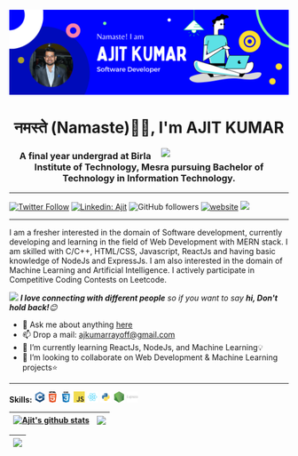 ![Header](./assets/header.png)

<h1 align="center">नमस्ते (Namaste)🙏🏻, I'm AJIT KUMAR</h1>
<img align="right" src="https://media.giphy.com/media/M9gbBd9nbDrOTu1Mqx/giphy.gif" width="230">
<h3 align="center" width="500">A final year undergrad at Birla Institute of Technology, Mesra pursuing Bachelor of Technology in Information Technology.</h3>

---

[![Twitter Follow](https://img.shields.io/twitter/follow/ajkumarray?label=Follow)](https://twitter.com/intent/follow?screen_name=ajkumarray)
[![Linkedin: Ajit](https://img.shields.io/badge/-Ajit-blue?style=flat-square&logo=Linkedin&logoColor=white&link=https://www.linkedin.com/in/ajkumarray/)](https://www.linkedin.com/in/ajkumarray/)
![GitHub followers](https://img.shields.io/github/followers/ajkumarray?label=Follow&style=social)
[![website](https://img.shields.io/badge/Website-46a2f1.svg?&style=flat-square&logo=Google-Chrome&logoColor=white&link=https://ajit-portfolio-ajkumarray.vercel.app/)](https://ajit-portfolio-ajkumarray.vercel.app/)
![](https://visitor-badge.glitch.me/badge?page_id=ajkumarray.ajkumarray)

---

I am a fresher interested in the domain of Software development, currently developing and learning in the field of Web Development with MERN stack. I am skilled with C/C++, HTML/CSS, Javascript, ReactJs and having basic knowledge of NodeJs and ExpressJs. I am also interested in the domain of Machine Learning and Artificial Intelligence. I actively participate in Competitive Coding Contests on Leetcode.

<img src="https://media.giphy.com/media/LnQjpWaON8nhr21vNW/giphy.gif" width="60"> <em><b>I love connecting with different people</b> so if you want to say <b>hi, Don't hold back!</b>😊</em>

- 💬 Ask me about anything [here](https://github.com/ajkumarray/ajkumarray/issues)
- 📫 Drop a mail: [ajkumarrayoff@gmail.com](mailto:ajkumarrayoff@gmail.com)
- 🌱 I’m currently learning ReactJs, NodeJs, and Machine Learning💡
- 👯 I’m looking to collaborate on Web Development & Machine Learning projects⭐️

---

<p>
<b>Skills: </b>
<code><img height="20" alt="cpp" src="https://raw.githubusercontent.com/github/explore/180320cffc25f4ed1bbdfd33d4db3a66eeeeb358/topics/cpp/cpp.png"></code>
<code><img height="20" alt="html" src="https://raw.githubusercontent.com/github/explore/80688e429a7d4ef2fca1e82350fe8e3517d3494d/topics/html/html.png"></code>
<code><img height="20" alt="css" src="https://raw.githubusercontent.com/github/explore/80688e429a7d4ef2fca1e82350fe8e3517d3494d/topics/css/css.png"></code>
<code><img height="20" alt="javascript" src="https://raw.githubusercontent.com/github/explore/80688e429a7d4ef2fca1e82350fe8e3517d3494d/topics/javascript/javascript.png"></code>
<code><img height="20" alt="react" src="https://raw.githubusercontent.com/github/explore/80688e429a7d4ef2fca1e82350fe8e3517d3494d/topics/react/react.png"></code>
<code><img height="20" alt="python" src="https://raw.githubusercontent.com/github/explore/80688e429a7d4ef2fca1e82350fe8e3517d3494d/topics/python/python.png"></code>
<code><img height="20" alt="node" src="https://raw.githubusercontent.com/github/explore/80688e429a7d4ef2fca1e82350fe8e3517d3494d/topics/nodejs/nodejs.png"></code>
<code><img height="20" alt="express" src="https://raw.githubusercontent.com/github/explore/80688e429a7d4ef2fca1e82350fe8e3517d3494d/topics/express/express.png"></code>
</p>

| <a href="https://github.com/ajkumarray/github-readme-stats"><img align="center" src="https://github-readme-stats.vercel.app/api?username=ajkumarray&show_icons=true&include_all_commits=true&theme=buefy&hide_border=true" alt="Ajit's github stats" /></a> | <a href="https://github.com/ajkumarray/github-readme-stats"><img align="center" src="https://github-readme-stats.vercel.app/api/top-langs/?username=ajkumarray&layout=compact&theme=buefy&hide_border=true" /></a> |
| ----------------------------------------------------------------------------------------------------------------------------------------------------------------------------------------------------------------------------------------------------------- | ------------------------------------------------------------------------------------------------------------------------------------------------------------------------------------------------------------------ |

| <a href="https://github.com/ajkumarray/github-readme-stats"><img align="center" src="https://github-readme-streak-stats.herokuapp.com/?user=ajkumarray&"></a> |
| ------------------------------------------------------------------------------------------------------------------------------------------------------------- |
